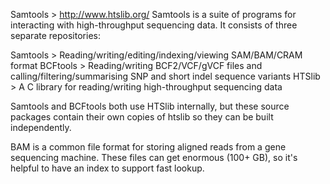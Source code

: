 Samtools > http://www.htslib.org/
Samtools is a suite of programs for interacting with high-throughput sequencing data. It consists of three separate repositories:

Samtools > Reading/writing/editing/indexing/viewing SAM/BAM/CRAM format
BCFtools > Reading/writing BCF2/VCF/gVCF files and calling/filtering/summarising SNP and short indel sequence variants
HTSlib > A C library for reading/writing high-throughput sequencing data

Samtools and BCFtools both use HTSlib internally, but these source packages contain their own copies of htslib so they can be built independently.

BAM is a common file format for storing aligned reads from a gene sequencing machine.
These files can get enormous (100+ GB), so it's helpful to have an index to support fast lookup.
